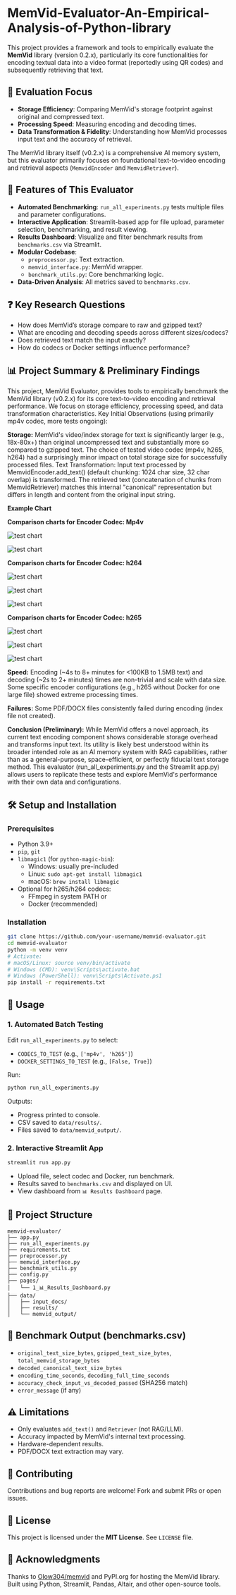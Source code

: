 # MemVid-Evaluator-An-Empirical-Analysis-of-Python-library


This project provides a framework and tools to empirically evaluate the **MemVid** library (version 0.2.x), particularly its core functionalities for encoding textual data into a video format (reportedly using QR codes) and subsequently retrieving that text.

## 📌 Evaluation Focus

- **Storage Efficiency**: Comparing MemVid's storage footprint against original and compressed text.
- **Processing Speed**: Measuring encoding and decoding times.
- **Data Transformation & Fidelity**: Understanding how MemVid processes input text and the accuracy of retrieval.

The MemVid library itself (v0.2.x) is a comprehensive AI memory system, but this evaluator primarily focuses on foundational text-to-video encoding and retrieval aspects (`MemvidEncoder` and `MemvidRetriever`).

## 🚀 Features of This Evaluator

- **Automated Benchmarking**: `run_all_experiments.py` tests multiple files and parameter configurations.
- **Interactive Application**: Streamlit-based app for file upload, parameter selection, benchmarking, and result viewing.
- **Results Dashboard**: Visualize and filter benchmark results from `benchmarks.csv` via Streamlit.
- **Modular Codebase**:
  - `preprocessor.py`: Text extraction.
  - `memvid_interface.py`: MemVid wrapper.
  - `benchmark_utils.py`: Core benchmarking logic.
- **Data-Driven Analysis**: All metrics saved to `benchmarks.csv`.

## ❓ Key Research Questions

- How does MemVid’s storage compare to raw and gzipped text?
- What are encoding and decoding speeds across different sizes/codecs?
- Does retrieved text match the input exactly?
- How do codecs or Docker settings influence performance?

## 📊 Project Summary & Preliminary Findings

This project, MemVid Evaluator, provides tools to empirically benchmark the MemVid library (v0.2.x) for its core text-to-video encoding and retrieval performance. We focus on storage efficiency, processing speed, and data transformation characteristics.
Key Initial Observations (using primarily mp4v codec, more tests ongoing):

**Storage:** MemVid's video/index storage for text is significantly larger (e.g., 18x-80x+) than original uncompressed text and substantially more so compared to gzipped text. The choice of tested video codec (mp4v, h265, h264) had a surprisingly minor impact on total storage size for successfully processed files.
Text Transformation: Input text processed by MemvidEncoder.add_text() (default chunking: 1024 char size, 32 char overlap) is transformed. The retrieved text (concatenation of chunks from MemvidRetriever) matches this internal "canonical" representation but differs in length and content from the original input string.

**Example Chart**

**Comparison charts for Encoder Codec: Mp4v**

![test chart](assets/mp4_Comparison-of-Actual-Storage-Sizes.jpg)

![test chart](assets/mp4_Processing-Times-vs.-Original-Text-Size.jpg)

**Comparison charts for Encoder Codec: h264**

![test chart](assets/h264_Comparison-of-Actual-Storage-Sizes.jpg)

![test chart](assets/h264_Processing-Times-vs.-Original-Text-Size.jpg)

![test chart](assets/h264_Storage-Size-Ratios-MemVid-vs.-Original-vs-Gzipped.jpg)

**Comparison charts for Encoder Codec: h265**

![test chart](assets/h265_Comparison-of-Actual-Storage-Sizes.jpg)

![test chart](assets/h265_Processing-Times-vs.-Original-Text-Size.jpg)

![test chart](assets/h265_Storage-Size-Ratios-MemVid-vs.-Original-vs-Gzipped.jpg)




**Speed:** Encoding (~4s to 8+ minutes for <100KB to 1.5MB text) and decoding (~2s to 2+ minutes) times are non-trivial and scale with data size. Some specific encoder configurations (e.g., h265 without Docker for one large file) showed extreme processing times.

**Failures:** Some PDF/DOCX files consistently failed during encoding (index file not created).

**Conclusion (Preliminary):** While MemVid offers a novel approach, its current text encoding component shows considerable storage overhead and transforms input text. Its utility is likely best understood within its broader intended role as an AI memory system with RAG capabilities, rather than as a general-purpose, space-efficient, or perfectly fiducial text storage method.
This evaluator (run_all_experiments.py and the Streamlit app.py) allows users to replicate these tests and explore MemVid's performance with their own data and configurations.


## 🛠️ Setup and Installation

### Prerequisites

- Python 3.9+
- `pip`, `git`
- `libmagic1` (for `python-magic-bin`): 
  - Windows: usually pre-included
  - Linux: `sudo apt-get install libmagic1`
  - macOS: `brew install libmagic`
- Optional for h265/h264 codecs:
  - FFmpeg in system PATH or
  - Docker (recommended)

### Installation

```bash
git clone https://github.com/your-username/memvid-evaluator.git
cd memvid-evaluator
python -m venv venv
# Activate:
# macOS/Linux: source venv/bin/activate
# Windows (CMD): venv\Scripts\activate.bat
# Windows (PowerShell): venv\Scripts\Activate.ps1
pip install -r requirements.txt
```

## 🚀 Usage

### 1. Automated Batch Testing

Edit `run_all_experiments.py` to select:
- `CODECS_TO_TEST` (e.g., `['mp4v', 'h265']`)
- `DOCKER_SETTINGS_TO_TEST` (e.g., `[False, True]`)

Run:
```bash
python run_all_experiments.py
```

Outputs:
- Progress printed to console.
- CSV saved to `data/results/`.
- Files saved to `data/memvid_output/`.

### 2. Interactive Streamlit App

```bash
streamlit run app.py
```

- Upload file, select codec and Docker, run benchmark.
- Results saved to `benchmarks.csv` and displayed on UI.
- View dashboard from `📊 Results Dashboard` page.

## 📁 Project Structure

```
memvid-evaluator/
├── app.py
├── run_all_experiments.py
├── requirements.txt
├── preprocessor.py
├── memvid_interface.py
├── benchmark_utils.py
├── config.py
├── pages/
│   └── 1_📊_Results_Dashboard.py
├── data/
│   ├── input_docs/
│   ├── results/
│   └── memvid_output/
```

## 📜 Benchmark Output (benchmarks.csv)

- `original_text_size_bytes`, `gzipped_text_size_bytes`, `total_memvid_storage_bytes`
- `decoded_canonical_text_size_bytes`
- `encoding_time_seconds`, `decoding_full_time_seconds`
- `accuracy_check_input_vs_decoded_passed` (SHA256 match)
- `error_message` (if any)

## ⚠️ Limitations

- Only evaluates `add_text()` and `Retriever` (not RAG/LLM).
- Accuracy impacted by MemVid's internal text processing.
- Hardware-dependent results.
- PDF/DOCX text extraction may vary.

## 🤝 Contributing

Contributions and bug reports are welcome! Fork and submit PRs or open issues.

## 📄 License

This project is licensed under the **MIT License**. See `LICENSE` file.

## 🙏 Acknowledgments

Thanks to [Olow304/memvid](https://github.com/Olow304/memvid) and PyPI.org for hosting the MemVid library.
Built using Python, Streamlit, Pandas, Altair, and other open-source tools.
